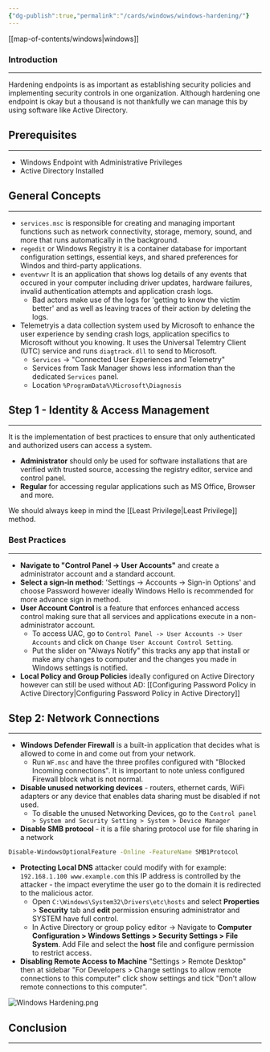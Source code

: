 ```yaml
---
{"dg-publish":true,"permalink":"/cards/windows/windows-hardening/"}
---
```


[[map-of-contents/windows\|windows]]
### Introduction 
---
Hardening endpoints is as important as establishing security policies and implementing security controls in one organization. Although hardening one endpoint is okay but a thousand is not thankfully we can manage this by using software like Active Directory.
## Prerequisites
---
- Windows Endpoint with Administrative Privileges
- Active Directory Installed
## General Concepts
---
- `services.msc` is responsible for creating and managing important functions such as network connectivity, storage, memory, sound, and more that runs automatically in the background.
- `regedit` or Windows Registry it is a container database for important configuration settings, essential keys, and shared preferences for Windos and third-party applications.
- `eventvwr` It is an application that shows log details of any events that occured in your computer including driver updates, hardware failures, invalid authentication attempts and application crash logs.
	- Bad actors make use of the logs for 'getting to know the victim better' and as well as leaving traces of their action by deleting the logs.
- Telemetryis a data collection system used by Microsoft to enhance the user experience by sending crash logs, application specifics to Microsoft without you knowing. It uses the Universal Telemtry Client (UTC) service and runs `diagtrack.dll` to send to Microsoft.
	- `Services` -> "Connected User Experiences and Telemetry"
	- Services from Task Manager shows less information than the dedicated `Services` panel.
	- Location `%ProgramData%\Microsoft\Diagnosis`
## Step 1 - Identity & Access Management
---
It is the implementation of best practices to ensure that only authenticated and authorized users can access a system.

- **Administrator** should only be used for software installations that are verified with trusted source, accessing the registry editor, service and control panel.
- **Regular** for accessing regular applications such as MS Office, Browser and more.

We should always keep in mind the [[Least Privilege\|Least Privilege]] method.
### Best Practices
---
- **Navigate to "Control Panel -> User Accounts"** and create a administrator account and a standard account.
- **Select a sign-in method**: 'Settings -> Accounts -> Sign-in Options' and choose Password however ideally Windows Hello is recommended for more advance sign in method.
- **User Account Control** is a feature that enforces enhanced access control making sure that all services and applications execute in a non-administrator account.
	- To access UAC, go to `Control Panel -> User Accounts -> User Accounts` and click on `Change User Account Control Setting`.
	- Put the slider on "Always Notify" this tracks any app that install or make any changes to computer and the changes you made in Windows settings is notified.
- **Local Policy and Group Policies** ideally configured on Active Directory however can still be used without AD: [[Configuring Password Policy in Active Directory\|Configuring Password Policy in Active Directory]]
## Step 2: Network Connections
---
- **Windows Defender Firewall** is a built-in application that decides what is allowed to come in and come out from your network. 
	- Run `WF.msc` and have the three profiles configured with "Blocked Incoming connections". It is important to note unless configured Firewall block what is not normal.
- **Disable unused networking devices** - routers, ethernet cards, WiFi adapters or any device that enables data sharing must be disabled if not used.
	- To disable the unused Networking Devices, go to the `Control panel > System and Security Setting > System > Device Manager`
- **Disable SMB protocol** - it is a file sharing protocol use for file sharing in a network

```bash
Disable-WindowsOptionalFeature -Online -FeatureName SMB1Protocol
```

- **Protecting Local DNS** attacker could modify with for example: `192.168.1.100 www.example.com` this IP address is controlled by the attacker - the impact everytime the user go to the domain it is redirected to the malicious actor.
	- Open `C:\Windows\System32\Drivers\etc\hosts` and select **Properties** > **Security** tab and **edit** permission ensuring administrator and SYSTEM have full control.
	- In Active Directory or group policy editor -> Navigate to **Computer Configuration > Windows Settings > Security Settings > File System**. Add File and select the **host** file and configure permission to restrict access.
- **Disabling Remote Access to Machine** "Settings > Remote Desktop" then at sidebar "For Developers > Change settings to allow remote connections to this computer" click show settings and tick "Don't allow remote connections to this computer". 

![Windows Hardening.png](/img/user/cards/windows/images/Windows%20Hardening.png)

## Conclusion 
---



